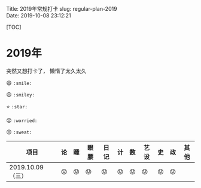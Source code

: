 Title: 2019年常规打卡 
slug: regular-plan-2019  
Date: 2019-10-08 23:12:21   

[TOC]

# 2019年

突然又想打卡了， 懒惰了太久太久

😄 `:smile:`

😃 `:smiley:`

⭐️ `:star:`

😟 `:worried:`

😓 `:sweat:`





| 项目             | 论   | 睡   | 眼腰 | 日记 | 计   | 数   | 艺设 | 史   | 政   |其他  |
| --------------- | ---- | ---- | ---- | ---- | ---- | ---- | ---- | ---- | ---- | ---- |
| 2019.10.09（三） | 😟    | 😟    | 😟    | 😟    | 😟    | 😟    | 😟    | 😟    | 😟    |  |


